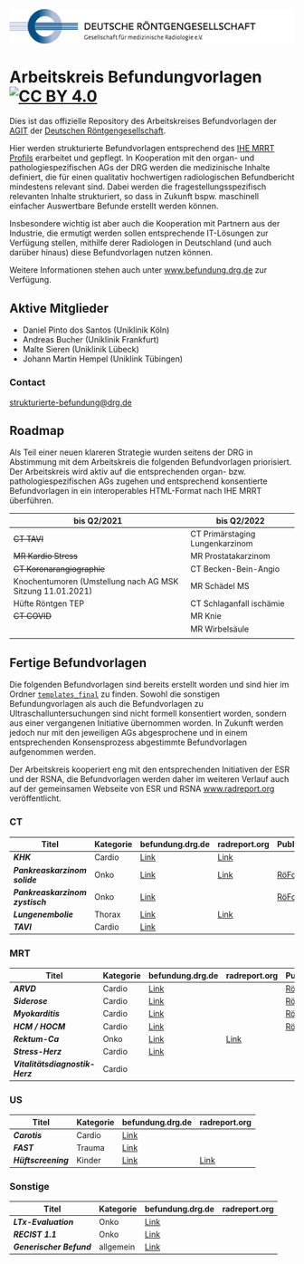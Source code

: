 ![drg logo](./assets/img/logo-drg-links-mitschrift-rgb-300dpi.png)

# Arbeitskreis Befundungvorlagen [![CC BY 4.0][cc-by-shield]][cc-by]

Dies ist das offizielle Repository des Arbeitskreises Befundvorlagen der [AGIT](https://www.agit.drg.de) der [Deutschen Röntgengesellschaft](https://www.drg.de).

Hier werden strukturierte Befundvorlagen entsprechend des [IHE MRRT Profils](https://www.ihe.net/uploadedFiles/Documents/Radiology/IHE_RAD_Suppl_MRRT.pdf) erarbeitet und gepflegt. In Kooperation mit den organ- und pathologiespezifischen AGs der DRG werden die medizinische Inhalte definiert, die für einen qualitativ hochwertigen radiologischen Befundbericht mindestens relevant sind. Dabei werden die fragestellungsspezifisch relevanten Inhalte strukturiert, so dass in Zukunft bspw. maschinell einfacher Auswertbare Befunde erstellt werden können.

Insbesondere wichtig ist aber auch die Kooperation mit Partnern aus der Industrie, die ermutigt werden sollen entsprechende IT-Lösungen zur Verfügung stellen, mithilfe derer Radiologen in Deutschland (und auch darüber hinaus) diese Befundvorlagen nutzen können.

Weitere Informationen stehen auch unter www.befundung.drg.de zur Verfügung.

## Aktive Mitglieder
- Daniel Pinto dos Santos (Uniklinik Köln)
- Andreas Bucher (Uniklinik Frankfurt)
- Malte Sieren (Uniklinik Lübeck)
- Johann Martin Hempel (Uniklink Tübingen)

### Contact

strukturierte-befundung@drg.de

## Roadmap

Als Teil einer neuen klareren Strategie wurden seitens der DRG in Abstimmung mit dem Arbeitskreis die folgenden Befundvorlagen priorisiert. Der Arbeitskreis wird aktiv auf die entsprechenden organ- bzw. pathologiespezifischen AGs zugehen und entsprechend konsentierte Befundvorlagen in ein interoperables HTML-Format nach IHE MRRT überführen.

bis Q2/2021                 | bis Q2/2022
----------------------------|---------------------------
~~CT TAVI~~                 | CT Primärstaging Lungenkarzinom
~~MR Kardio Stress~~        | MR Prostatakarzinom
~~CT Koronarangiographie~~  | CT Becken-Bein-Angio
Knochentumoren (Umstellung nach AG MSK Sitzung 11.01.2021)  | MR Schädel MS
Hüfte Röntgen TEP | CT Schlaganfall ischämie     | AG URO Templates (vorläufige Planung)
~~CT COVID~~         | MR Knie   
    | MR Wirbelsäule
            |

## Fertige Befundvorlagen

Die folgenden Befundvorlagen sind bereits erstellt worden und sind hier im Ordner [`templates_final`](https://github.com/DRGagit/ak_befundung/tree/master/templates_final) zu finden. Sowohl die sonstigen Befundungvorlagen als auch die Befundvorlagen zu Ultraschalluntersuchungen sind nicht formell konsentiert worden, sondern aus einer vergangenen Initiative übernommen worden. In Zukunft werden jedoch nur mit den jeweiligen AGs abgesprochene und in einem entsprechenden Konsensprozess abgestimmte Befundvorlagen aufgenommen werden.

Der Arbeitskreis kooperiert eng mit den entsprechenden Initiativen der ESR und der RSNA, die Befundvorlagen werden daher im weiteren Verlauf auch auf der gemeinsamen Webseite von ESR und RSNA www.radreport.org veröffentlicht.

### CT
Titel             | Kategorie | befundung.drg.de | radreport.org | Publikation
------------------|---------------------------|---------|---------|--------
_**KHK**_            | Cardio | [Link](https://www.befundung.drg.de/de-DE/3199/befundvorlagen/041807.2.1810090000-ct_khk.html/) | [Link](https://radreport.org/home/RPT50784/2020-06-19%2010:44:15) |
_**Pankreaskarzinom solide**_ | Onko | [Link](https://www.befundung.drg.de/de-DE/3199/befundvorlagen/041807.2.1810250618-ct_pankreasca_s.html/) | [Link](https://radreport.org/home/RPT50785/2020-06-19%2010:43:34) | [RöFo](https://doi.org/10.1055/a-1150-8217)
_**Pankreaskarzinom zystisch**_ | Onko | [Link](https://www.befundung.drg.de/de-DE/3199/befundvorlagen/041807.2.1811161508-ct_pankreasca_z.html/) | | [RöFo](https://doi.org/10.1055/a-1150-8217) |
_**Lungenembolie**_  | Thorax | [Link](https://www.befundung.drg.de/de-DE/3199/befundvorlagen/CT-Thorax_Lungenembolie.html/) | [Link](https://radreport.org/home/RPT50783/2020-06-19%2010:44:53) | |
_**TAVI**_  | Cardio | [Link](https://www.befundung.drg.de/de-DE/3199/befundvorlagen/041807.2.2010301038-ct-tavi.html/) | | |

### MRT
Titel             | Kategorie | befundung.drg.de | radreport.org | Publikation
------------------|---------------------------|---------|---------|----------
_**ARVD**_              | Cardio | [Link](https://www.befundung.drg.de/de-DE/3199/befundvorlagen/041807.3.1911201810-mrt_arvd.html) | | [RöFo](https://doi.org/10.1055/a-0998-4116) |
_**Siderose**_          | Cardio | [Link](https://www.befundung.drg.de/de-DE/3199/befundvorlagen/041807.3.1911200913-mrt_siderose.html) | | [RöFo](https://doi.org/10.1055/a-0998-4116) |
_**Myokarditis**_       | Cardio | [Link](https://www.befundung.drg.de/de-DE/3199/befundvorlagen/041807.3.1911200957-mrt_myokarditis.html) | | [RöFo](https://doi.org/10.1055/a-0998-4116) |
_**HCM / HOCM**_        | Cardio | [Link](https://www.befundung.drg.de/de-DE/3199/befundvorlagen/041807.3.1911201758-mrt_hocm.html) | | [RöFo](https://doi.org/10.1055/a-0998-4116) |
_**Rektum-Ca**_         | Onko   | [Link](https://www.befundung.drg.de/de-DE/3199/befundvorlagen/041807.00001-mrt_rectalca.html) | [Link](https://radreport.org/home/RPT50786/2020-06-19%2010:40:33) |
_**Stress-Herz**_       | Cardio | [Link](https://www.befundung.drg.de/de-DE/3199/befundvorlagen/041807.3.2011102103-mrt_adenosinstress.html/) | | |
_**Vitalitätsdiagnostik-Herz**_  | Cardio |  | | |

### US
Titel             | Kategorie | befundung.drg.de | radreport.org
------------------|---------------------------|---------|---------
_**Carotis**_              | Cardio | [Link](https://www.befundung.drg.de/de-DE/3199/befundvorlagen/041807.00002-us_carotis.html) |
_**FAST**_                | Trauma | [Link](https://www.befundung.drg.de/de-DE/3199/befundvorlagen/041807.00004-us_fast.html) |
_**Hüftscreening**_     | Kinder | [Link](https://www.befundung.drg.de/de-DE/3199/befundvorlagen/041807.00003-us_hueftscreening.html) | [Link](https://radreport.org/home/RPT50787/2020-06-19%2010:41:21)

### Sonstige
Titel             | Kategorie | befundung.drg.de | radreport.org
------------------|---------------------------|---------|---------
_**LTx-Evaluation**_ | Onko | [Link](https://www.befundung.drg.de/de-DE/3199/befundvorlagen/041807.00005-gen_ltx_hcc.html) |
_**RECIST 1.1**_ | Onko | [Link](https://www.befundung.drg.de/de-DE/3199/befundvorlagen/041807.00006-gen_recist11.html) |
_**Generischer Befund**_ | allgemein | [Link](https://www.befundung.drg.de/de-DE/3199/befundvorlagen/din25300.html) |


[cc-by]: http://creativecommons.org/licenses/by/4.0/
[cc-by-shield]: https://img.shields.io/badge/License-CC%20BY%204.0-lightgrey.svg
